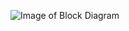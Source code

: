 
![Image of Block Diagram](http://fadhl-alakwa.weebly.com/uploads/5/3/6/4/5364958/rna-seq_1_orig.png)
